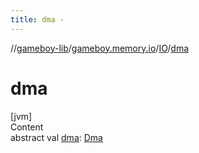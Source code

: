 ```yaml
---
title: dma -
---
```

//[gameboy-lib](../../index.md)/[gameboy.memory.io](../index.md)/[IO](index.md)/[dma](dma.md)



# dma  
[jvm]  
Content  
abstract val [dma](dma.md): [Dma](../-dma/index.md)  



